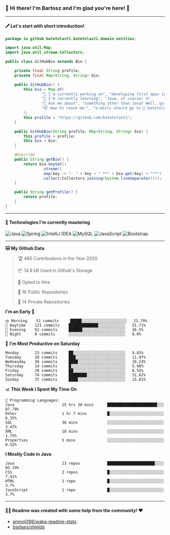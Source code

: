 ### 👋 Hi there! I'm Bartosz and I'm glad you're here! 🥰

-------

#### 🖊 Let's start with short introduction!

```Java
package io.github.batetolast1.batetolast1.domain.entities;

import java.util.Map;
import java.util.stream.Collectors;

public class GitHubBio extends Bio {

    private final String profile;
    private final Map<String, String> bio;

    public GitHubBio() {
        this.bio = Map.of(
                "🔭 I’m currently working on", "developing first apps in Spring 🍃",
                "🌱 I’m currently learning", "Java, of course! 🤓",
                "💬 Ask me about", "something other than Java? Well, guitars 🎸, fantasy 📖, PC 💻 and mobile 📲",
                "📫 How to reach me:", "e-mails should go to 📩 batetolast1@gmail.com; you can also say 👋"
        );
        this.profile = "https://github.com/batetolast1";
    }

    public GitHubBio(String profile, Map<String, String> bio) {
        this.profile = profile;
        this.bio = bio;
    }

    @Override
    public String getBio() {
        return bio.keySet()
                .stream()
                .map(key -> "- " + key + " **" + bio.get(key) + "**")
                .collect(Collectors.joining(System.lineSeparator()));
    }

    public String getProfile() {
        return profile;
    }
}
```

-------

#### 🚀 Technologies I'm currently mastering

![Java](https://img.shields.io/badge/Java-15-blue?logo=java)
![Spring](https://img.shields.io/badge/Spring-5.3-blue?logo=spring)
![IntelliJ IDEA](https://img.shields.io/badge/IntelliJ_IDEA-2020.2.3-blue?logo=intellij-idea)
![MySQL](https://img.shields.io/badge/MySQL-8.0.22-blue?logo=mysql)
![JavaScript](https://img.shields.io/badge/JavaScript-ES11-blue?logo=javascript)
![Bootstrap](https://img.shields.io/badge/Bootstrap-v4.5.2-blue?logo=bootstrap)

-------

<!--START_SECTION:waka-->
**🐱 My Github Data** 

> 🏆 485 Contributions in the Year 2020
 > 
> 📦 14.8 kB Used in Github's Storage 
 > 
> 💼 Opted to Hire
 > 
> 📜 16 Public Repositories
 > 
> 🔑 14 Private Repositories 

**I'm an Early 🐤** 

```text
🌞 Morning    51 commits     █████░░░░░░░░░░░░░░░░░░░░   21.79% 
🌆 Daytime    121 commits    █████████████░░░░░░░░░░░░   51.71% 
🌃 Evening    62 commits     ██████░░░░░░░░░░░░░░░░░░░   26.5% 
🌙 Night      0 commits      ░░░░░░░░░░░░░░░░░░░░░░░░░   0.0%

```
📅 **I'm Most Productive on Saturday** 

```text
Monday       23 commits     ██░░░░░░░░░░░░░░░░░░░░░░░   9.83% 
Tuesday      28 commits     ███░░░░░░░░░░░░░░░░░░░░░░   11.97% 
Wednesday    38 commits     ████░░░░░░░░░░░░░░░░░░░░░   16.24% 
Thursday     14 commits     █░░░░░░░░░░░░░░░░░░░░░░░░   5.98% 
Friday       20 commits     ██░░░░░░░░░░░░░░░░░░░░░░░   8.55% 
Saturday     74 commits     ████████░░░░░░░░░░░░░░░░░   31.62% 
Sunday       37 commits     ████░░░░░░░░░░░░░░░░░░░░░   15.81%

```


📊 **This Week I Spent My Time On** 

```text
💬 Programming Languages: 
Java                     15 hrs 30 mins      ██████████████████████░░░   87.79% 
Other                    1 hr 7 mins         █░░░░░░░░░░░░░░░░░░░░░░░░   6.35% 
SQL                      36 mins             ░░░░░░░░░░░░░░░░░░░░░░░░░   3.47% 
XML                      18 mins             ░░░░░░░░░░░░░░░░░░░░░░░░░   1.75% 
Properties               5 mins              ░░░░░░░░░░░░░░░░░░░░░░░░░   0.52%

```

**I Mostly Code in Java** 

```text
Java                     23 repos            █████████████████████░░░░   85.19% 
CSS                      2 repos             █░░░░░░░░░░░░░░░░░░░░░░░░   7.41% 
HTML                     1 repo              █░░░░░░░░░░░░░░░░░░░░░░░░   3.7% 
JavaScript               1 repo              █░░░░░░░░░░░░░░░░░░░░░░░░   3.7%

```



<!--END_SECTION:waka-->

-------

#### 👨‍💻 Readme was created with some help from the community! ❤️

- [anmol098/waka-readme-stats](https://github.com/anmol098/waka-readme-stats)
- [badges/shields](https://github.com/badges/shields)
